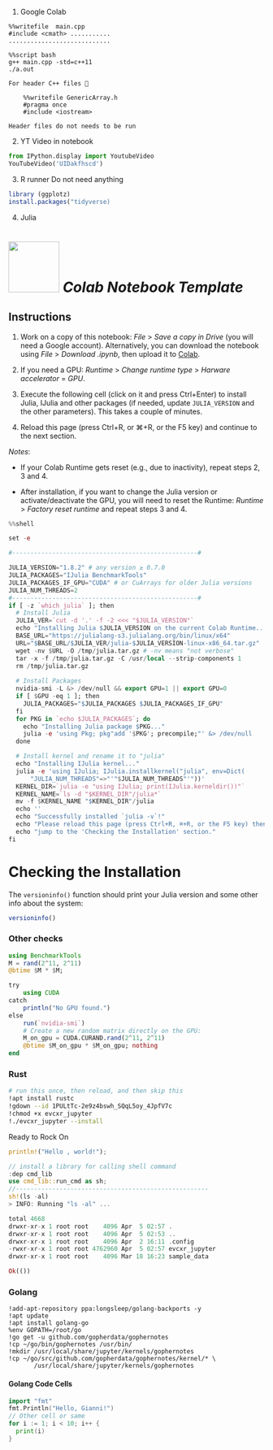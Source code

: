 1.  Google Colab
```Colab-Code-Cell
%%writefile  main.cpp
#include <cmath> ...........
............................
```
```Colab-Code-Cell
%%script bash
g++ main.cpp -std=c++11
./a.out
```
	For header C++ files 📂 
```Colab-Code_cell
	%%writefile GenericArray.h
	#pragma once
	#include <iostream>
```
	Header files do not needs to be run


2. YT Video in notebook
```python
from IPython.display import YoutubeVideo
YouTubeVideo('UIDakfhscd')
```
3. R runner
Do not need anything 
```R
library (ggplotz)
install.packages("tidyverse)
```

4. Julia
# <img src="https://github.com/JuliaLang/julia-logo-graphics/raw/master/images/julia-logo-color.png" height="100" /> _Colab Notebook Template_

  

## Instructions

1. Work on a copy of this notebook: _File_ > _Save a copy in Drive_ (you will need a Google account). Alternatively, you can download the notebook using _File_ > _Download .ipynb_, then upload it to [Colab](https://colab.research.google.com/).

2. If you need a GPU: _Runtime_ > _Change runtime type_ > _Harware accelerator_ = _GPU_.

3. Execute the following cell (click on it and press Ctrl+Enter) to install Julia, IJulia and other packages (if needed, update `JULIA_VERSION` and the other parameters). This takes a couple of minutes.

4. Reload this page (press Ctrl+R, or ⌘+R, or the F5 key) and continue to the next section.

  

_Notes_:

* If your Colab Runtime gets reset (e.g., due to inactivity), repeat steps 2, 3 and 4.

* After installation, if you want to change the Julia version or activate/deactivate the GPU, you will need to reset the Runtime: _Runtime_ > _Factory reset runtime_ and repeat steps 3 and 4.
```Julia
%%shell

set -e 

#---------------------------------------------------#

JULIA_VERSION="1.8.2" # any version ≥ 0.7.0
JULIA_PACKAGES="IJulia BenchmarkTools"
JULIA_PACKAGES_IF_GPU="CUDA" # or CuArrays for older Julia versions
JULIA_NUM_THREADS=2
#---------------------------------------------------#
if [ -z `which julia` ]; then
  # Install Julia
  JULIA_VER=`cut -d '.' -f -2 <<< "$JULIA_VERSION"`
  echo "Installing Julia $JULIA_VERSION on the current Colab Runtime..."
  BASE_URL="https://julialang-s3.julialang.org/bin/linux/x64"
  URL="$BASE_URL/$JULIA_VER/julia-$JULIA_VERSION-linux-x86_64.tar.gz"
  wget -nv $URL -O /tmp/julia.tar.gz # -nv means "not verbose"
  tar -x -f /tmp/julia.tar.gz -C /usr/local --strip-components 1
  rm /tmp/julia.tar.gz
  
  # Install Packages
  nvidia-smi -L &> /dev/null && export GPU=1 || export GPU=0
  if [ $GPU -eq 1 ]; then
    JULIA_PACKAGES="$JULIA_PACKAGES $JULIA_PACKAGES_IF_GPU"
  fi
  for PKG in `echo $JULIA_PACKAGES`; do
    echo "Installing Julia package $PKG..."
    julia -e 'using Pkg; pkg"add '$PKG'; precompile;"' &> /dev/null
  done

  # Install kernel and rename it to "julia"
  echo "Installing IJulia kernel..."
  julia -e 'using IJulia; IJulia.installkernel("julia", env=Dict(
      "JULIA_NUM_THREADS"=>"'"$JULIA_NUM_THREADS"'"))'
  KERNEL_DIR=`julia -e "using IJulia; print(IJulia.kerneldir())"`
  KERNEL_NAME=`ls -d "$KERNEL_DIR"/julia*`
  mv -f $KERNEL_NAME "$KERNEL_DIR"/julia  
  echo ''
  echo "Successfully installed `julia -v`!"
  echo "Please reload this page (press Ctrl+R, ⌘+R, or the F5 key) then"
  echo "jump to the 'Checking the Installation' section."
fi
```
# Checking the Installation

The `versioninfo()` function should print your Julia version and some other info about the system:
```Julia
versioninfo()

```
### Other checks
```Julia
using BenchmarkTools
M = rand(2^11, 2^11)
@btime $M * $M;

try
    using CUDA
catch
    println("No GPU found.")
else
    run(`nvidia-smi`)
    # Create a new random matrix directly on the GPU:
    M_on_gpu = CUDA.CURAND.rand(2^11, 2^11)
    @btime $M_on_gpu * $M_on_gpu; nothing
end
```

### Rust
``` Bash Colab
# run this once, then reload, and then skip this
!apt install rustc
!gdown --id 1PULtTc-2e9z4bswh_SQqL5oy_4JpfV7c
!chmod +x evcxr_jupyter
!./evcxr_jupyter --install
```
Ready to Rock On
```Rust
println!("Hello , world!");

// install a library for calling shell command
:dep cmd_lib
use cmd_lib::run_cmd as sh;
//-----------------------------------------------------
sh!(ls -al)
> INFO: Running "ls -al" ...

total 4668
drwxr-xr-x 1 root root    4096 Apr  5 02:57 .
drwxr-xr-x 1 root root    4096 Apr  5 02:53 ..
drwxr-xr-x 1 root root    4096 Apr  2 16:11 .config
-rwxr-xr-x 1 root root 4762960 Apr  5 02:57 evcxr_jupyter
drwxr-xr-x 1 root root    4096 Mar 18 16:23 sample_data

Ok(())
```
### Golang
``` Shell
!add-apt-repository ppa:longsleep/golang-backports -y
!apt update
!apt install golang-go
%env GOPATH=/root/go
!go get -u github.com/gopherdata/gophernotes
!cp ~/go/bin/gophernotes /usr/bin/
!mkdir /usr/local/share/jupyter/kernels/gophernotes
!cp ~/go/src/github.com/gopherdata/gophernotes/kernel/* \
       /usr/local/share/jupyter/kernels/gophernotes
```
#### **Golang Code Cells**
```Go
import "fmt"
fmt.Println("Hello, Gianni!")
// Other cell or same
for i := 1; i < 10; i++ {
  print(i)
}
```